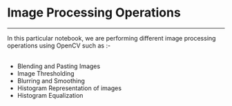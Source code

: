 # Image Processing Operations
<hr>
 In this particular notebook, we are performing different image processing operations using OpenCV such as :-<br>
<br>

* Blending and Pasting Images
* Image Thresholding
* Blurring and Smoothing
* Histogram Representation of images
* Histogram Equalization
